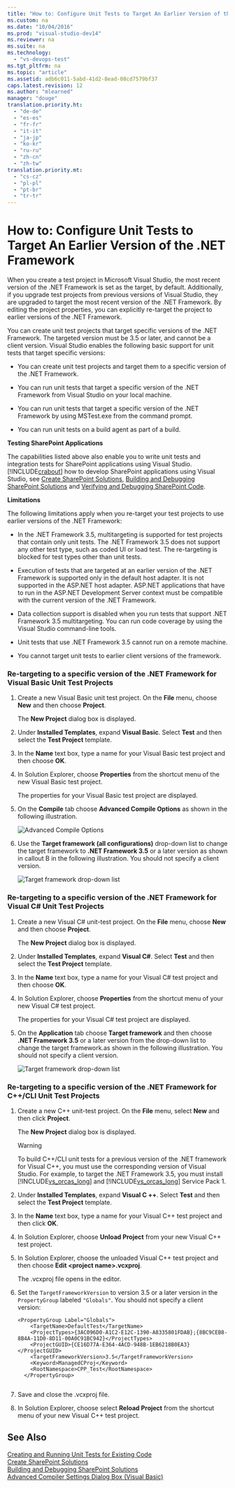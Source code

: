 ```yaml
---
title: "How to: Configure Unit Tests to Target An Earlier Version of the .NET Framework"
ms.custom: na
ms.date: "10/04/2016"
ms.prod: "visual-studio-dev14"
ms.reviewer: na
ms.suite: na
ms.technology: 
  - "vs-devops-test"
ms.tgt_pltfrm: na
ms.topic: "article"
ms.assetid: adb6c011-5abd-41d2-8ead-08cd7579bf37
caps.latest.revision: 12
ms.author: "mlearned"
manager: "douge"
translation.priority.ht: 
  - "de-de"
  - "es-es"
  - "fr-fr"
  - "it-it"
  - "ja-jp"
  - "ko-kr"
  - "ru-ru"
  - "zh-cn"
  - "zh-tw"
translation.priority.mt: 
  - "cs-cz"
  - "pl-pl"
  - "pt-br"
  - "tr-tr"
---
```

# How to: Configure Unit Tests to Target An Earlier Version of the .NET Framework
When you create a test project in Microsoft Visual Studio, the most recent version of the .NET Framework is set as the target, by default. Additionally, if you upgrade test projects from previous versions of Visual Studio, they are upgraded to target the most recent version of the .NET Framework. By editing the project properties, you can explicitly re-target the project to earlier versions of the .NET Framework.  
  
 You can create unit test projects that target specific versions of the .NET Framework. The targeted version must be 3.5 or later, and cannot be a client version. Visual Studio enables the following basic support for unit tests that target specific versions:  
  
-   You can create unit test projects and target them to a specific version of the .NET Framework.  
  
-   You can run unit tests that target a specific version of the .NET Framework from Visual Studio on your local machine.  
  
-   You can run unit tests that target a specific version of the .NET Framework by using MSTest.exe from the command prompt.  
  
-   You can run unit tests on a build agent as part of a build.  
  
 **Testing SharePoint Applications**  
  
 The capabilities listed above also enable you to write unit tests and integration tests for SharePoint applications using Visual Studio. [!INCLUDE[crabout](../dv_TeamTestALM/includes/crabout_md.md)] how to develop SharePoint applications using Visual Studio, see [Create SharePoint Solutions](../Topic/Create%20SharePoint%20Solutions.md), [Building and Debugging SharePoint Solutions](../Topic/Building%20and%20Debugging%20SharePoint%20Solutions.md) and [Verifying and Debugging SharePoint Code](../Topic/Verifying%20and%20Debugging%20SharePoint%20Code.md).  
  
 **Limitations**  
  
 The following limitations apply when you re-target your test projects to use earlier versions of the .NET Framework:  
  
-   In the .NET Framework 3.5, multitargeting is supported for test projects that contain only unit tests. The .NET Framework 3.5 does not support any other test type, such as coded UI or load test. The re-targeting is blocked for test types other than unit tests.  
  
-   Execution of tests that are targeted at an earlier version of the .NET Framework is supported only in the default host adapter. It is not supported in the ASP.NET host adapter. ASP.NET applications that have to run in the ASP.NET Development Server context must be compatible with the current version of the .NET Framework.  
  
-   Data collection support is disabled when you run tests that support .NET Framework 3.5 multitargeting. You can run code coverage by using the Visual Studio command-line tools.  
  
-   Unit tests that use .NET Framework 3.5 cannot run on a remote machine.  
  
-   You cannot target unit tests to earlier client versions of the framework.  
  
### Re-targeting to a specific version of the .NET Framework for Visual Basic Unit Test Projects  
  
1.  Create a new Visual Basic unit test project. On the **File** menu, choose **New** and then choose **Project**.  
  
     The **New Project** dialog box is displayed.  
  
2.  Under **Installed Templates**, expand **Visual Basic**. Select **Test** and then select the **Test Project** template.  
  
3.  In the **Name** text box, type a name for your Visual Basic test project and then choose **OK**.  
  
4.  In Solution Explorer, choose **Properties** from the shortcut menu of the new Visual Basic test project.  
  
     The properties for your Visual Basic test project are displayed.  
  
5.  On the **Compile** tab choose **Advanced Compile Options** as shown in the following illustration.  
  
     ![Advanced Compile Options](../VS_IDE/media/howtoconfigureunittest35frameworka.png "HowToConfigureUnitTest35FrameworkA")  
  
6.  Use the **Target framework (all configurations)** drop-down list to change the target framework to **.NET Framework 3.5** or a later version as shown in callout B in the following illustration. You should not specify a client version.  
  
     ![Target framework drop&#45;down list](../VS_IDE/media/howtoconfigureunitest35frameworkstepb.png "HowToConfigureUniTest35FrameworkStepB")  
  
### Re-targeting to a specific version of the .NET Framework for Visual C# Unit Test Projects  
  
1.  Create a new Visual C# unit-test project. On the **File** menu, choose **New** and then choose **Project**.  
  
     The **New Project** dialog box is displayed.  
  
2.  Under **Installed Templates**, expand **Visual C#**. Select **Test** and then select the **Test Project** template.  
  
3.  In the **Name** text box, type a name for your Visual C# test project and then choose **OK**.  
  
4.  In Solution Explorer, choose **Properties** from the shortcut menu of your new Visual C# test project.  
  
     The properties for your Visual C# test project are displayed.  
  
5.  On the **Application** tab choose **Target framework** and then choose **.NET Framework 3.5** or a later version from the drop-down list to change the target framework.as shown in the following illustration. You should not specify a client version.  
  
     ![Target framework drop&#45;down list](../VS_IDE/media/howtoconfigureunittest35frameworkcsharp.png "HowToConfigureUnitTest35FrameworkCSharp")  
  
### Re-targeting to a specific version of the .NET Framework for C++/CLI Unit Test Projects  
  
1.  Create a new C++ unit-test project. On the **File** menu, select **New** and then click **Project**.  
  
     The **New Project** dialog box is displayed.  
  
    > [!WARNING]
    >  To build C++/CLI unit tests for a previous version of the .NET framework for Visual C++, you must use the corresponding version of Visual Studio. For example, to target the .NET Framework 3.5, you must install [!INCLUDE[vs_orcas_long](../dv_TeamTestALM/includes/vs_orcas_long_md.md)] and [!INCLUDE[vs_orcas_long](../dv_TeamTestALM/includes/vs_orcas_long_md.md)] Service Pack 1.  
  
2.  Under **Installed Templates**, expand **Visual C ++**. Select **Test** and then select the **Test Project** template.  
  
3.  In the **Name** text box, type a name for your Visual C++ test project and then click **OK**.  
  
4.  In Solution Explorer, choose **Unload Project** from your new Visual C++ test project.  
  
5.  In Solution Explorer, choose the unloaded Visual C++ test project and then choose **Edit \<project name>.vcxproj**.  
  
     The .vcxproj file opens in the editor.  
  
6.  Set the `TargetFrameworkVersion` to version 3.5 or a later version in the `PropertyGroup` labeled `"Globals"`. You should not specify a client version:  
  
    ```  
    <PropertyGroup Label="Globals">  
        <TargetName>DefaultTest</TargetName>  
        <ProjectTypes>{3AC096D0-A1C2-E12C-1390-A8335801FDAB};{8BC9CEB8-8B4A-11D0-8D11-00A0C91BC942}</ProjectTypes>  
        <ProjectGUID>{CE16D77A-E364-4ACD-948B-1EB6218B0EA3}</ProjectGUID>  
        <TargetFrameworkVersion>3.5</TargetFrameworkVersion>  
        <Keyword>ManagedCProj</Keyword>  
        <RootNamespace>CPP_Test</RootNamespace>  
      </PropertyGroup>  
  
    ```  
  
7.  Save and close the .vcxproj file.  
  
8.  In Solution Explorer, choose select **Reload Project** from the shortcut menu of your new Visual C++ test project.  
  
## See Also  
 [Creating and Running Unit Tests for Existing Code](assetId:///e8370b93-085b-41c9-8dec-655bd886f173)   
 [Create SharePoint Solutions](../Topic/Create%20SharePoint%20Solutions.md)   
 [Building and Debugging SharePoint Solutions](../Topic/Building%20and%20Debugging%20SharePoint%20Solutions.md)   
 [Advanced Compiler Settings Dialog Box (Visual Basic)](../VS_IDE/advanced-compiler-settings-dialog-box--visual-basic-.md)